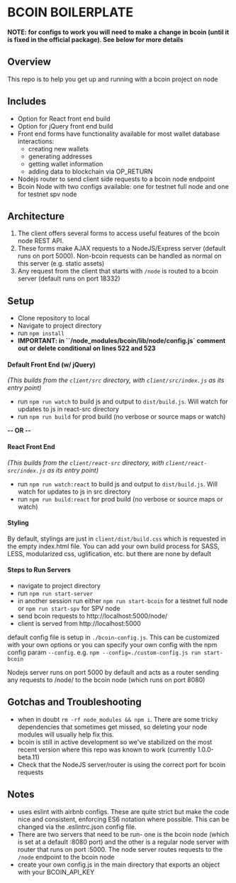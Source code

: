 # BCOIN BOILERPLATE
**NOTE: for configs to work you will need to make a change in bcoin (until it is fixed in the official package). See below for more details**
## Overview
This repo is to help you get up and running with a bcoin project on node

## Includes
* Option for React front end build
* Option for jQuery front end build
* Front end forms have functionality available for most wallet database interactions:
  * creating new wallets
  * generating addresses
  * getting wallet information
  * adding data to blockchain via OP_RETURN
* Nodejs router to send client side requests to a bcoin node endpoint
* Bcoin Node with two configs available: one for testnet full node and one for testnet spv node

## Architecture
1.  The client offers several forms to access useful features of the bcoin node REST API.
2. These forms make AJAX requests to a NodeJS/Express server (default runs on port 5000). Non-bcoin requests can be handled as normal on this server (e.g. static assets)
3. Any request from the client that starts with `/node` is routed to a bcoin server (default runs on port 18332)


## Setup
* Clone repository to local
* Navigate to project directory
* run `npm install`
* **IMPORTANT: in ``/node_modules/bcoin/lib/node/config.js` comment out or delete conditional on lines 522 and 523**

#### Default Front End (w/ jQuery)
*(This builds from the `client/src` directory, with `client/src/index.js` as its entry point)*
* run `npm run watch` to build js and output to `dist/build.js`. Will watch for updates to js in react-src directory
* run `npm run build` for prod build (no verbose or source maps or watch)

**-- OR --**

#### React Front End
*(This builds from the `client/react-src` directory, with `client/react-src/index.js` as its entry point)*
* run `npm run watch:react` to build js and output to `dist/build.js`. Will watch for updates to js in src directory
* run `npm run build:react` for prod build (no verbose or source maps or watch)

#### Styling
By default, stylings are just in `client/dist/build.css` which is requested in the empty index.html file. You can add your own build process for SASS, LESS, modularized css, uglification, etc. but there are none by default

#### Steps to Run Servers
* navigate to project directory
* run `npm run start-server`
* in another session run either `npm run start-bcoin` for a testnet full node or `npm run start-spv` for SPV node
* send bcoin requests to http://localhost:5000/node/
* client is served from http://localhost:5000

default config file is setup in `./bcoin-config.js`. This can be customized with your own options or you can specify your own config with the npm config param `--config`. e.g. `npm --config=./custom-config.js run start-bcoin`


Nodejs server runs on port 5000 by default and acts as a router sending any requests to /node/ to the bcoin node (which runs on port 8080)

## Gotchas and Troubleshooting
* when in doubt `rm -rf node_modules && npm i`. There are some tricky dependencies that sometimes get missed, so deleting your node modules will usually help fix this.
* bcoin is still in active development so we've stabilized on the most recent version where this repo was known to work (currently 1.0.0-beta.11)
* Check that the NodeJS server/router is using the correct port for bcoin requests

## Notes
* uses eslint with airbnb configs. These are quite strict but make the code nice and consistent, enforcing ES6 notation where possible. This can be changed via the .eslintrc.json config file.
* There are two servers that need to be run- one is the bcoin node (which is set at a default :8080 port) and the other is a regular node server with router that runs on port :5000. The node server routes requests to the `/node` endpoint to the bcoin node
* create your own config.js in the main directory that exports an object with your BCOIN_API_KEY
